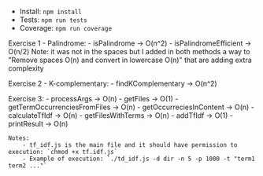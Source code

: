 - Install: `npm install`
- Tests: `npm run tests`
- Coverage: `npm run coverage`

Exercise 1 - Palindrome:
    - isPalindrome -> O(n^2)
    - isPalindromeEfficient -> O(n/2)
    Note: it was not in the spaces but I added in both methods a way to "Remove spaces O(n) and convert in lowercase O(n)" that are adding extra complexity

Exercise 2 - K-complementary:
    - findKComplementary -> O(n^2)

Exercise 3:
    - processArgs -> O(n)
    - getFiles -> O(1)
    - getTermOccurrenciesFromFiles -> O(n)
    - getOccurreciesInContent -> O(n)
    - calculateTfIdf -> O(n)
    - getFilesWithTerms -> O(n)
    - addTfIdf -> O(1)
    - printResult -> O(n)

    Notes:
        - tf_idf.js is the main file and it should have permission to execution: `chmod +x tf.idf.js`
        - Example of execution: `./td_idf.js -d dir -n 5 -p 1000 -t "term1 term2 ..."`